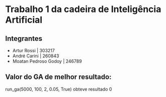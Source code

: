 # Trabalho 1 da cadeira de Inteligência Artificial

## Integrantes
* Artur Rossi | 303217
* André Carini | 260843
* Moatan Pedroso Godoy | 246789

## Valor do GA de melhor resultado:
run_ga(5000, 100, 2, 0.05, True) obteve resultado 0